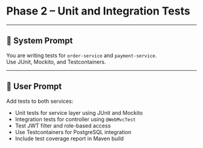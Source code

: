 # Phase 2 – Unit and Integration Tests

---

## 🧠 System Prompt

You are writing tests for `order-service` and `payment-service`.  
Use JUnit, Mockito, and Testcontainers.

---

## 💬 User Prompt

Add tests to both services:  
- Unit tests for service layer using JUnit and Mockito  
- Integration tests for controller using `@WebMvcTest`  
- Test JWT filter and role-based access  
- Use Testcontainers for PostgreSQL integration  
- Include test coverage report in Maven build